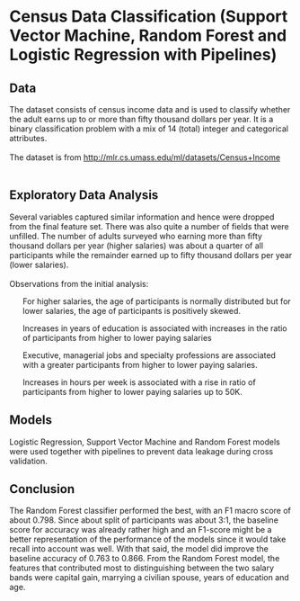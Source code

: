 # Census Data Classification (Support Vector Machine, Random Forest and Logistic Regression with Pipelines)

## Data
The dataset consists of census income data and is used to classify whether the adult earns up to or more than fifty thousand dollars per year. It is a binary classification problem with a mix of 14 (total) integer and categorical attributes.
<br>
<br>
The dataset is from http://mlr.cs.umass.edu/ml/datasets/Census+Income
<br>
<br>
## Exploratory Data Analysis
Several variables captured similar information and hence were dropped from the final feature set. There was also quite a number of fields that were unfilled. The number of adults surveyed who earning more than fifty thousand dollars per year (higher salaries) was about a quarter of all participants while the remainder earned up to fifty thousand dollars per year (lower salaries).
<br>
<br>
Observations from the initial analysis:
<ul>For higher salaries, the age of participants is normally distributed but for lower salaries, the age of participants is positively skewed.  </ul>
<ul>Increases in years of education is associated with increases in the ratio of participants from higher to lower paying salaries</ul>
<ul>Executive, managerial jobs and specialty professions are associated with a greater participants from higher to lower paying salaries.</ul>
<ul>Increases in hours per week is associated with a rise in ratio of participants from higher to lower paying salaries up to 50K. </ul>

## Models
Logistic Regression, Support Vector Machine and Random Forest models were used together with pipelines to prevent data leakage during cross validation.

## Conclusion
The Random Forest classifier performed the best, with an F1 macro score of about 0.798. Since about split of participants was about 3:1, the baseline score for accuracy was already rather high and an F1-score might be a better representation of the performance of the models since it would take recall into account was well. With that said, the model did improve the baseline accuracy of 0.763 to 0.866. From the Random Forest model, the features that contributed most to distinguishing between the two salary bands were capital gain, marrying a civilian spouse, years of education and age.
